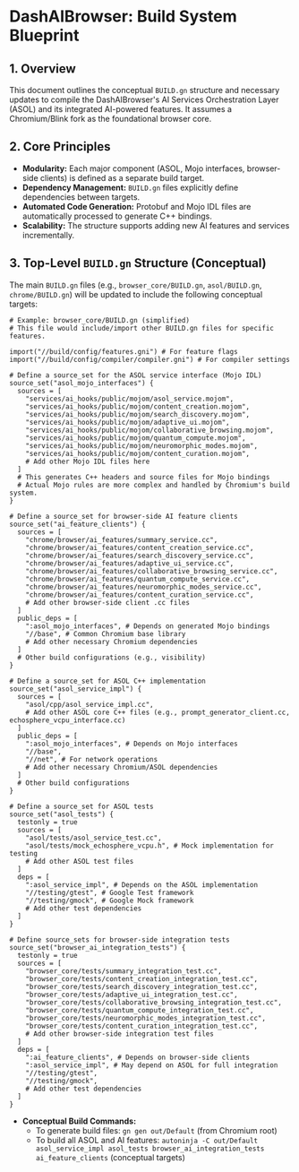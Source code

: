 # DashAIBrowser: Build System Blueprint

## 1. Overview

This document outlines the conceptual `BUILD.gn` structure and necessary updates to compile the DashAIBrowser's AI Services Orchestration Layer (ASOL) and its integrated AI-powered features. It assumes a Chromium/Blink fork as the foundational browser core.

## 2. Core Principles

*   **Modularity:** Each major component (ASOL, Mojo interfaces, browser-side clients) is defined as a separate build target.
*   **Dependency Management:** `BUILD.gn` files explicitly define dependencies between targets.
*   **Automated Code Generation:** Protobuf and Mojo IDL files are automatically processed to generate C++ bindings.
*   **Scalability:** The structure supports adding new AI features and services incrementally.

## 3. Top-Level `BUILD.gn` Structure (Conceptual)

The main `BUILD.gn` files (e.g., `browser_core/BUILD.gn`, `asol/BUILD.gn`, `chrome/BUILD.gn`) will be updated to include the following conceptual targets:

```gn
# Example: browser_core/BUILD.gn (simplified)
# This file would include/import other BUILD.gn files for specific features.

import("//build/config/features.gni") # For feature flags
import("//build/config/compiler/compiler.gni") # For compiler settings

# Define a source_set for the ASOL service interface (Mojo IDL)
source_set("asol_mojo_interfaces") {
  sources = [
    "services/ai_hooks/public/mojom/asol_service.mojom",
    "services/ai_hooks/public/mojom/content_creation.mojom",
    "services/ai_hooks/public/mojom/search_discovery.mojom",
    "services/ai_hooks/public/mojom/adaptive_ui.mojom",
    "services/ai_hooks/public/mojom/collaborative_browsing.mojom",
    "services/ai_hooks/public/mojom/quantum_compute.mojom",
    "services/ai_hooks/public/mojom/neuromorphic_modes.mojom",
    "services/ai_hooks/public/mojom/content_curation.mojom",
    # Add other Mojo IDL files here
  ]
  # This generates C++ headers and source files for Mojo bindings
  # Actual Mojo rules are more complex and handled by Chromium's build system.
}

# Define a source_set for browser-side AI feature clients
source_set("ai_feature_clients") {
  sources = [
    "chrome/browser/ai_features/summary_service.cc",
    "chrome/browser/ai_features/content_creation_service.cc",
    "chrome/browser/ai_features/search_discovery_service.cc",
    "chrome/browser/ai_features/adaptive_ui_service.cc",
    "chrome/browser/ai_features/collaborative_browsing_service.cc",
    "chrome/browser/ai_features/quantum_compute_service.cc",
    "chrome/browser/ai_features/neuromorphic_modes_service.cc",
    "chrome/browser/ai_features/content_curation_service.cc",
    # Add other browser-side client .cc files
  ]
  public_deps = [
    ":asol_mojo_interfaces", # Depends on generated Mojo bindings
    "//base", # Common Chromium base library
    # Add other necessary Chromium dependencies
  ]
  # Other build configurations (e.g., visibility)
}

# Define a source_set for ASOL C++ implementation
source_set("asol_service_impl") {
  sources = [
    "asol/cpp/asol_service_impl.cc",
    # Add other ASOL core C++ files (e.g., prompt_generator_client.cc, echosphere_vcpu_interface.cc)
  ]
  public_deps = [
    ":asol_mojo_interfaces", # Depends on Mojo interfaces
    "//base",
    "//net", # For network operations
    # Add other necessary Chromium/ASOL dependencies
  ]
  # Other build configurations
}

# Define a source_set for ASOL tests
source_set("asol_tests") {
  testonly = true
  sources = [
    "asol/tests/asol_service_test.cc",
    "asol/tests/mock_echosphere_vcpu.h", # Mock implementation for testing
    # Add other ASOL test files
  ]
  deps = [
    ":asol_service_impl", # Depends on the ASOL implementation
    "//testing/gtest", # Google Test framework
    "//testing/gmock", # Google Mock framework
    # Add other test dependencies
  ]
}

# Define source_sets for browser-side integration tests
source_set("browser_ai_integration_tests") {
  testonly = true
  sources = [
    "browser_core/tests/summary_integration_test.cc",
    "browser_core/tests/content_creation_integration_test.cc",
    "browser_core/tests/search_discovery_integration_test.cc",
    "browser_core/tests/adaptive_ui_integration_test.cc",
    "browser_core/tests/collaborative_browsing_integration_test.cc",
    "browser_core/tests/quantum_compute_integration_test.cc",
    "browser_core/tests/neuromorphic_modes_integration_test.cc",
    "browser_core/tests/content_curation_integration_test.cc",
    # Add other browser-side integration test files
  ]
  deps = [
    ":ai_feature_clients", # Depends on browser-side clients
    ":asol_service_impl", # May depend on ASOL for full integration
    "//testing/gtest",
    "//testing/gmock",
    # Add other test dependencies
  ]
}
```

*   **Conceptual Build Commands:**
    *   To generate build files: `gn gen out/Default` (from Chromium root)
    *   To build all ASOL and AI features: `autoninja -C out/Default asol_service_impl asol_tests browser_ai_integration_tests ai_feature_clients` (conceptual targets)
